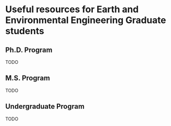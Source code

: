 Useful resources for Earth and Environmental Engineering Graduate students
==========================================================================

Ph.D. Program
-------------

TODO

M.S. Program
------------

TODO

Undergraduate Program
---------------------

TODO
